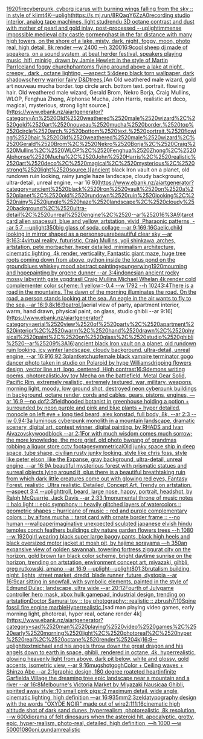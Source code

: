 [1920](https://www.ebank.nz/aiartgenerator?category=1920)[fire](https://www.ebank.nz/aiartgenerator?category=fire)[cyberpunk, cyborg icarus with burning wings falling from the sky :: in style of klimt](https://www.ebank.nz/aiartgenerator?category=cyberpunk%2C%2520cyborg%2520icarus%2520with%2520burning%2520wings%2520falling%2520from%2520the%2520sky%2520%3A%3A%2520in%2520style%2520of%2520klimt)[4K](https://www.ebank.nz/aiartgenerator?category=4K)[--uplight](https://www.ebank.nz/aiartgenerator?category=--uplight)[<https://s.mj.run/8RQagY6ZzA0>](https://www.ebank.nz/aiartgenerator?category=%3Chttps%3A//s.mj.run/8RQagY6ZzA0%3E)[recording studio interior, analog tape machines, light studrendu 3D octane contrast and dust with mother of pearl and gold inlay, post-processed --uplight](https://www.ebank.nz/aiartgenerator?category=recording%2520studio%2520interior%2C%2520analog%2520tape%2520machines%2C%2520light%2520studrendu%25203D%2520octane%2520contrast%2520and%2520dust%2520with%2520mother%2520of%2520pearl%2520and%2520gold%2520inlay%2C%2520post-processed%2520--uplight)[immense impossible medieval city castle gormenghast in the far distance with many high towers, on the shore of a lake, misty, dark, night, foggy, moon, photo real, high detail, 8k render —w 2400 —h 3200](https://www.ebank.nz/aiartgenerator?category=immense%2520impossible%2520medieval%2520city%2520castle%2520gormenghast%2520in%2520the%2520far%2520distance%2520with%2520many%2520high%2520towers%2C%2520on%2520the%2520shore%2520of%2520a%2520lake%2C%2520misty%2C%2520dark%2C%2520night%2C%2520foggy%2C%2520moon%2C%2520photo%2520real%2C%2520high%2520detail%2C%25208k%2520render%2520%E2%80%94w%25202400%2520%E2%80%94h%25203200)[16:9](https://www.ebank.nz/aiartgenerator?category=16%3A9)[cool  sheep dj made of speakers, on a sound system, at beat herder festival, speakers playing music, hifi, minirig, drawn by Jamie Hewlett in the style of Martin Parr](https://www.ebank.nz/aiartgenerator?category=cool%2520%2520sheep%2520dj%2520made%2520of%2520speakers%2C%2520on%2520a%2520sound%2520system%2C%2520at%2520beat%2520herder%2520festival%2C%2520speakers%2520playing%2520music%2C%2520hifi%2C%2520minirig%2C%2520drawn%2520by%2520Jamie%2520Hewlett%2520in%2520the%2520style%2520of%2520Martin%2520Parr)[Iceland foggy church](https://www.ebank.nz/aiartgenerator?category=Iceland%2520foggy%2520church)[phantoms flying around above a lake at night , creepy , dark , octane lighting, —aspect 5:4](https://www.ebank.nz/aiartgenerator?category=phantoms%2520flying%2520around%2520above%2520a%2520lake%2520at%2520night%2520%2C%2520creepy%2520%2C%2520dark%2520%2C%2520octane%2520lighting%2C%2520%E2%80%94aspect%25205%3A4)[deep black torn wallpaper, dark shadows](https://www.ebank.nz/aiartgenerator?category=deep%2520black%2520torn%2520wallpaper%2C%2520dark%2520shadows)[cherry warrior fairy D&D](https://www.ebank.nz/aiartgenerator?category=cherry%2520warrior%2520fairy%2520D%26D)[trees.](https://www.ebank.nz/aiartgenerator?category=trees.)[An Old weathered male wizard, gold art nouveau mucha border. top circle arch. bottom text. portrait. flowing hair. Old weathered male wizard, Gerald Brom, Nekro Borja, Craig Mullins, WLOP, Fenghua Zhong, Alphonse Mucha, John Harris, realistic art deco, magical, mysterious, strong light source.](https://www.ebank.nz/aiartgenerator?category=An%2520Old%2520weathered%2520male%2520wizard%2C%2520gold%2520art%2520nouveau%2520mucha%2520border.%2520top%2520circle%2520arch.%2520bottom%2520text.%2520portrait.%2520flowing%2520hair.%2520Old%2520weathered%2520male%2520wizard%2C%2520Gerald%2520Brom%2C%2520Nekro%2520Borja%2C%2520Craig%2520Mullins%2C%2520WLOP%2C%2520Fenghua%2520Zhong%2C%2520Alphonse%2520Mucha%2C%2520John%2520Harris%2C%2520realistic%2520art%2520deco%2C%2520magical%2C%2520mysterious%2C%2520strong%2520light%2520source.)[ancient black Iron vault on a planet, old rundown ruin looking, rainy jungle haze landscape, cloudy background, ultra-detail, unreal engine, --ar 16:9](https://www.ebank.nz/aiartgenerator?category=ancient%2520black%2520Iron%2520vault%2520on%2520a%2520planet%2C%2520old%2520rundown%2520ruin%2520looking%2C%2520rainy%2520jungle%2520haze%2520landscape%2C%2520cloudy%2520background%2C%2520ultra-detail%2C%2520unreal%2520engine%2C%2520--ar%252016%3A9)[tarot card alien spacesuit, blue and yellow, artstation, vivid, Pharaonic patterns, --ar 5:7 --uplight](https://www.ebank.nz/aiartgenerator?category=tarot%2520card%2520alien%2520spacesuit%2C%2520blue%2520and%2520yellow%2C%2520artstation%2C%2520vivid%2C%2520Pharaonic%2520patterns%2C%2520--ar%25205%3A7%2520--uplight)[350](https://www.ebank.nz/aiartgenerator?category=350)[big glass of soda, collage —ar 9:16](https://www.ebank.nz/aiartgenerator?category=big%2520glass%2520of%2520soda%2C%2520collage%2520%E2%80%94ar%25209%3A16)[9:16](https://www.ebank.nz/aiartgenerator?category=9%3A16)[Gaelic,](https://www.ebank.nz/aiartgenerator?category=Gaelic%2C)[child looking in mirror shaped as a person](https://www.ebank.nz/aiartgenerator?category=child%2520looking%2520in%2520mirror%2520shaped%2520as%2520a%2520person)[square](https://www.ebank.nz/aiartgenerator?category=square)[beautiful clear sky —ar 9:16](https://www.ebank.nz/aiartgenerator?category=beautiful%2520clear%2520sky%2520%E2%80%94ar%25209%3A16)[3:4](https://www.ebank.nz/aiartgenerator?category=3%3A4)[virtual reality, futuristic, Craig Mullins, yoji shinkawa ,arches, artstation, pete morbacher, hyper detailed, minimalism architecture, cinematic lighting, 4k render, verticality, Fantastic giant maze, huge tree roots coming down from above, python inside the lotus pond on the ground](https://www.ebank.nz/aiartgenerator?category=virtual%2520reality%2C%2520futuristic%2C%2520Craig%2520Mullins%2C%2520yoji%2520shinkawa%2520%2Carches%2C%2520artstation%2C%2520pete%2520morbacher%2C%2520hyper%2520detailed%2C%2520minimalism%2520architecture%2C%2520cinematic%2520lighting%2C%25204k%2520render%2C%2520verticality%2C%2520Fantastic%2520giant%2520maze%2C%2520huge%2520tree%2520roots%2520coming%2520down%2520from%2520above%2C%2520python%2520inside%2520the%2520lotus%2520pond%2520on%2520the%2520ground)[blues whiskey mood abstract painting](https://www.ebank.nz/aiartgenerator?category=blues%2520whiskey%2520mood%2520abstract%2520painting)[younger](https://www.ebank.nz/aiartgenerator?category=younger)[wing](https://www.ebank.nz/aiartgenerator?category=wing)[1920](https://www.ebank.nz/aiartgenerator?category=1920)[mourning and hope](https://www.ebank.nz/aiartgenerator?category=mourning%2520and%2520hope)[painting by orgene dunner --ar 3:4](https://www.ebank.nz/aiartgenerator?category=painting%2520by%2520orgene%2520dunner%2520--ar%25203%3A4)[indonesian ancient rocky mossy labyrinth gate  yggdrasil Craig Mullins Michael Whelan 4k render cold complementer color scheme::1 yellow::-0.4  --w 1792 --h 1024](https://www.ebank.nz/aiartgenerator?category=indonesian%2520ancient%2520rocky%2520mossy%2520labyrinth%2520gate%2520%2520yggdrasil%2520Craig%2520Mullins%2520Michael%2520Whelan%25204k%2520render%2520cold%2520complementer%2520color%2520scheme%3A%3A1%2520yellow%3A%3A-0.4%2520%2520--w%25201792%2520--h%25201024)[3:4](https://www.ebank.nz/aiartgenerator?category=3%3A4)[There is a road in the mountains. The dawn of the morning illuminates the road. On the road, a person stands looking at the sea. An eagle in the air wants to fly to the sea,--ar 16:9,8k](https://www.ebank.nz/aiartgenerator?category=There%2520is%2520a%2520road%2520in%2520the%2520mountains.%2520The%2520dawn%2520of%2520the%2520morning%2520illuminates%2520the%2520road.%2520On%2520the%2520road%2C%2520a%2520person%2520stands%2520looking%2520at%2520the%2520sea.%2520An%2520eagle%2520in%2520the%2520air%2520wants%2520to%2520fly%2520to%2520the%2520sea%2C--ar%252016%3A9%2C8k)[16:9](https://www.ebank.nz/aiartgenerator?category=16%3A9)[patrol.](https://www.ebank.nz/aiartgenerator?category=patrol.)[aerial view of party, apartment interior, warm, hand drawn, physical paint, on glass, studio ghibli --ar 9:16](https://www.ebank.nz/aiartgenerator?category=aerial%2520view%2520of%2520party%2C%2520apartment%2520interior%2C%2520warm%2C%2520hand%2520drawn%2C%2520physical%2520paint%2C%2520on%2520glass%2C%2520studio%2520ghibli%2520--ar%25209%3A16)[ancient black Iron vault on a planet, old rundown ruin looking, icy winter landscape, cloudy background, ultra-detail, unreal engine, --ar 16:9](https://www.ebank.nz/aiartgenerator?category=ancient%2520black%2520Iron%2520vault%2520on%2520a%2520planet%2C%2520old%2520rundown%2520ruin%2520looking%2C%2520icy%2520winter%2520landscape%2C%2520cloudy%2520background%2C%2520ultra-detail%2C%2520unreal%2520engine%2C%2520--ar%252016%3A9)[16:9](https://www.ebank.nz/aiartgenerator?category=16%3A9)[2:3](https://www.ebank.nz/aiartgenerator?category=2%3A3)[plant](https://www.ebank.nz/aiartgenerator?category=plant)[ketchup](https://www.ebank.nz/aiartgenerator?category=ketchup)[female black vampire terminator gogo dancer photo taken in studio on Polaroid by hype Williams](https://www.ebank.nz/aiartgenerator?category=female%2520black%2520vampire%2520terminator%2520gogo%2520dancer%2520photo%2520taken%2520in%2520studio%2520on%2520Polaroid%2520by%2520hype%2520Williams)[dripping flowers design, vector line art, logo, centered, High contrast](https://www.ebank.nz/aiartgenerator?category=dripping%2520flowers%2520design%2C%2520vector%2520line%2520art%2C%2520logo%2C%2520centered%2C%2520High%2520contrast)[16:9](https://www.ebank.nz/aiartgenerator?category=16%3A9)[demons writing poems, photorealistic](https://www.ebank.nz/aiartgenerator?category=demons%2520writing%2520poems%2C%2520photorealistic)[Joy toy Mecha on the battlefield. Metal Gear Solid, Pacific Rim, extremely realistic, extremely textured, war, military, weapons, morning light, moody, low ground shot, destroyed neon cyberpunk buildings in background, octane render, cords and cables, gears, pistons, engines, —ar 16:9 —no dof](https://www.ebank.nz/aiartgenerator?category=Joy%2520toy%2520Mecha%2520on%2520the%2520battlefield.%2520Metal%2520Gear%2520Solid%2C%2520Pacific%2520Rim%2C%2520extremely%2520realistic%2C%2520extremely%2520textured%2C%2520war%2C%2520military%2C%2520weapons%2C%2520morning%2520light%2C%2520moody%2C%2520low%2520ground%2520shot%2C%2520destroyed%2520neon%2520cyberpunk%2520buildings%2520in%2520background%2C%2520octane%2520render%2C%2520cords%2520and%2520cables%2C%2520gears%2C%2520pistons%2C%2520engines%2C%2520%E2%80%94ar%252016%3A9%2520%E2%80%94no%2520dof)[2:3](https://www.ebank.nz/aiartgenerator?category=2%3A3)[field](https://www.ebank.nz/aiartgenerator?category=field)[hooded botanist in greenhouse holding a potion + surrounded by neon purple and pink and blue plants + hyper detailed,  monocle on left eye + long tied beard, alex konstad, full body, 8k, --ar 2:3 --iw 0.9](https://www.ebank.nz/aiartgenerator?category=hooded%2520botanist%2520in%2520greenhouse%2520holding%2520a%2520potion%2520%2B%2520surrounded%2520by%2520neon%2520purple%2520and%2520pink%2520and%2520blue%2520plants%2520%2B%2520hyper%2520detailed%2C%2520%2520monocle%2520on%2520left%2520eye%2520%2B%2520long%2520tied%2520beard%2C%2520alex%2520konstad%2C%2520full%2520body%2C%25208k%2C%2520--ar%25202%3A3%2520--iw%25200.9)[4:3](https://www.ebank.nz/aiartgenerator?category=4%3A3)[a luminous cyberpunk monolith in a mountain landscape, dramatic scenery, digital art, contest winner, digital painting, by RHADS and Ivan Aivazovsky](https://www.ebank.nz/aiartgenerator?category=a%2520luminous%2520cyberpunk%2520monolith%2520in%2520a%2520mountain%2520landscape%2C%2520dramatic%2520scenery%2C%2520digital%2520art%2C%2520contest%2520winner%2C%2520digital%2520painting%2C%2520by%2520RHADS%2520and%2520Ivan%2520Aivazovsky)[woodblock --ar 2:1](https://www.ebank.nz/aiartgenerator?category=woodblock%2520--ar%25202%3A1)[For with much wisdom comes much sorrow;     the more knowledge, the more grief. old photo bw](https://www.ebank.nz/aiartgenerator?category=For%2520with%2520much%2520wisdom%2520comes%2520much%2520sorrow%3B%2520%2520%2520%2520%2520the%2520more%2520knowledge%2C%2520the%2520more%2520grief.%2520old%2520photo%2520bw)[gang of grandmas robbing a liquor store cctv footage](https://www.ebank.nz/aiartgenerator?category=gang%2520of%2520grandmas%2520robbing%2520a%2520liquor%2520store%2520cctv%2520footage)[symmetrical](https://www.ebank.nz/aiartgenerator?category=symmetrical)[Old junky space ship in deep space, tube shape, civilian rusty junky looking, style like chris foss, style like peter elson, like the Expanse, gray background, ultra-detail, unreal engine, --ar 16:9](https://www.ebank.nz/aiartgenerator?category=Old%2520junky%2520space%2520ship%2520in%2520deep%2520space%2C%2520tube%2520shape%2C%2520civilian%2520rusty%2520junky%2520looking%2C%2520style%2520like%2520chris%2520foss%2C%2520style%2520like%2520peter%2520elson%2C%2520like%2520the%2520Expanse%2C%2520gray%2520background%2C%2520ultra-detail%2C%2520unreal%2520engine%2C%2520--ar%252016%3A9)[A beautiful mysterious forest with prismatic statues and surreal objects lying around it, plus there is a beautiful breathtaking ruin from which dark little creatures come out with glowing red eyes, Fantasy Forest, realistic, Ultra realistic, Detailed, Concept Art, Trendy on artstation, —aspect 3:4 --uplight](https://www.ebank.nz/aiartgenerator?category=A%2520beautiful%2520mysterious%2520forest%2520with%2520prismatic%2520statues%2520and%2520surreal%2520objects%2520lying%2520around%2520it%2C%2520plus%2520there%2520is%2520a%2520beautiful%2520breathtaking%2520ruin%2520from%2520which%2520dark%2520little%2520creatures%2520come%2520out%2520with%2520glowing%2520red%2520eyes%2C%2520Fantasy%2520Forest%2C%2520realistic%2C%2520Ultra%2520realistic%2C%2520Detailed%2C%2520Concept%2520Art%2C%2520Trendy%2520on%2520artstation%2C%2520%E2%80%94aspect%25203%3A4%2520--uplight)[troll, beard, large nose, happy, portrait, headshot, by  Ralph McQuarrie, Jack Davis --ar 2:3](https://www.ebank.nz/aiartgenerator?category=troll%2C%2520beard%2C%2520large%2520nose%2C%2520happy%2C%2520portrait%2C%2520headshot%2C%2520by%2520%2520Ralph%2520McQuarrie%2C%2520Jack%2520Davis%2520--ar%25202%3A3)[3:1](https://www.ebank.nz/aiartgenerator?category=3%3A1)[monumental throne of music notes :: halo light :: epic symphony :: heavily glitched layers of watercolors :: geometric shapes :: hurricane of music :: red and purple complementary colors :: by alfons mucha :: tarot card with ornate border frame :: --no human --wallpaper](https://www.ebank.nz/aiartgenerator?category=monumental%2520throne%2520of%2520music%2520notes%2520%3A%3A%2520halo%2520light%2520%3A%3A%2520epic%2520symphony%2520%3A%3A%2520heavily%2520glitched%2520layers%2520of%2520watercolors%2520%3A%3A%2520geometric%2520shapes%2520%3A%3A%2520hurricane%2520of%2520music%2520%3A%3A%2520red%2520and%2520purple%2520complementary%2520colors%2520%3A%3A%2520by%2520alfons%2520mucha%2520%3A%3A%2520tarot%2520card%2520with%2520ornate%2520border%2520frame%2520%3A%3A%2520--no%2520human%2520--wallpaper)[imaginative unexpected sculpted japanese elvish hindu temples conch feathers buildings city nature garden flowers trees --h 1080 --w 1920](https://www.ebank.nz/aiartgenerator?category=imaginative%2520unexpected%2520sculpted%2520japanese%2520elvish%2520hindu%2520temples%2520conch%2520feathers%2520buildings%2520city%2520nature%2520garden%2520flowers%2520trees%2520--h%25201080%2520--w%25201920)[girl wearing black super large baggy pants, black high heels and black oversized motor jacket at mosh pit, by hajime sorayama —h 350](https://www.ebank.nz/aiartgenerator?category=girl%2520wearing%2520black%2520super%2520large%2520baggy%2520pants%2C%2520black%2520high%2520heels%2520and%2520black%2520oversized%2520motor%2520jacket%2520at%2520mosh%2520pit%2C%2520by%2520hajime%2520sorayama%2520%E2%80%94h%2520350)[an expansive view of golden savannah, towering fortress ziggurat city on the horizon, gold brown tan black color scheme, bright daytime sunrise on the horizon, trending on artstation, environment concept art, miyazaki, gihbli, greg rutkowski, amano --ar 16:9 --uplight](https://www.ebank.nz/aiartgenerator?category=an%2520expansive%2520view%2520of%2520golden%2520savannah%2C%2520towering%2520fortress%2520ziggurat%2520city%2520on%2520the%2520horizon%2C%2520gold%2520brown%2520tan%2520black%2520color%2520scheme%2C%2520bright%2520daytime%2520sunrise%2520on%2520the%2520horizon%2C%2520trending%2520on%2520artstation%2C%2520environment%2520concept%2520art%2C%2520miyazaki%2C%2520gihbli%2C%2520greg%2520rutkowski%2C%2520amano%2520--ar%252016%3A9%2520--uplight)[--uplight](https://www.ebank.nz/aiartgenerator?category=--uplight)[80](https://www.ebank.nz/aiartgenerator?category=80)[1:3](https://www.ebank.nz/aiartgenerator?category=1%3A3)[brutalism building, night, lights, street market, dredd, blade runner, future, dystopia --ar 16:9](https://www.ebank.nz/aiartgenerator?category=brutalism%2520building%2C%2520night%2C%2520lights%2C%2520street%2520market%2C%2520dredd%2C%2520blade%2520runner%2C%2520future%2C%2520dystopia%2520--ar%252016%3A9)[car sitting in snowfall, with symbolic elements, painted in the style of Edmund Dulac; landscape, ultra wide --ar 20:12](https://www.ebank.nz/aiartgenerator?category=car%2520sitting%2520in%2520snowfall%2C%2520with%2520symbolic%2520elements%2C%2520painted%2520in%2520the%2520style%2520of%2520Edmund%2520Dulac%3B%2520landscape%2C%2520ultra%2520wide%2520--ar%252020%3A12)[Fourth of July](https://www.ebank.nz/aiartgenerator?category=Fourth%2520of%2520July)[game controller hero mask, xbox hulk gamepad, industrial design, trending on artstation](https://www.ebank.nz/aiartgenerator?category=game%2520controller%2520hero%2520mask%2C%2520xbox%2520hulk%2520gamepad%2C%2520industrial%2520design%2C%2520trending%2520on%2520artstation)[Doctor Samurai toy :: toy photography:: realistic :: zbrush](https://www.ebank.nz/aiartgenerator?category=Doctor%2520Samurai%2520toy%2520%3A%3A%2520toy%2520photography%3A%3A%2520realistic%2520%3A%3A%2520zbrush)[7:10](https://www.ebank.nz/aiartgenerator?category=7%3A10)[Spine fossil  fire engine,marble](https://www.ebank.nz/aiartgenerator?category=Spine%2520fossil%2520%2520fire%2520engine%2Cmarble)[Hyperrealistic.](https://www.ebank.nz/aiartgenerator?category=Hyperrealistic.)[sad man playing video games, early morning light, photoreal, hyper real, octane render 4k](https://www.ebank.nz/aiartgenerator?category=sad%2520man%2520playing%2520video%2520games%2C%2520early%2520morning%2520light%2C%2520photoreal%2C%2520hyper%2520real%2C%2520octane%2520render%25204k)[16:9](https://www.ebank.nz/aiartgenerator?category=16%3A9)[--uplight](https://www.ebank.nz/aiartgenerator?category=--uplight)[text](https://www.ebank.nz/aiartgenerator?category=text)[michael and his angels throw down the great dragon and his angels down to earth in space, ghibli, rendered in octane, 4k, hyperrealistic, glowing heavenly light from above, dark pit below, white and glossy, gold accents, isometric view, --ar 9:16](https://www.ebank.nz/aiartgenerator?category=michael%2520and%2520his%2520angels%2520throw%2520down%2520the%2520great%2520dragon%2520and%2520his%2520angels%2520down%2520to%2520earth%2520in%2520space%2C%2520ghibli%2C%2520rendered%2520in%2520octane%2C%25204k%2C%2520hyperrealistic%2C%2520glowing%2520heavenly%2520light%2520from%2520above%2C%2520dark%2520pit%2520below%2C%2520white%2520and%2520glossy%2C%2520gold%2520accents%2C%2520isometric%2520view%2C%2520--ar%25209%3A16)[mugshot](https://www.ebank.nz/aiartgenerator?category=mugshot)[gogh](https://www.ebank.nz/aiartgenerator?category=gogh)[Color + Ceiling waves + Shinzo Abe --ar 2:1](https://www.ebank.nz/aiartgenerator?category=Color%2520%2B%2520Ceiling%2520waves%2520%2B%2520Shinzo%2520Abe%2520--ar%25202%3A1)[graphic design, 180 degree roateted heart](https://www.ebank.nz/aiartgenerator?category=graphic%2520design%2C%2520180%2520degree%2520roateted%2520heart)[infinite Garfield](https://www.ebank.nz/aiartgenerator?category=infinite%2520Garfield)[a Village the dreaming tree epic landscape near a mountain and a river --ar 16:8](https://www.ebank.nz/aiartgenerator?category=a%2520Village%2520the%2520dreaming%2520tree%2520epic%2520landscape%2520near%2520a%2520mountain%2520and%2520a%2520river%2520--ar%252016%3A8)[Melbourne's Victoria Market by Miyazaki Nausicaa Ghibli, spirited away style::10 small pink pigs::2 maximum detail, wide angle, cinematic lighting, high definition —ar 16:9](https://www.ebank.nz/aiartgenerator?category=Melbourne%27s%2520Victoria%2520Market%2520by%2520Miyazaki%2520Nausicaa%2520Ghibli%2C%2520spirited%2520away%2520style%3A%3A10%2520small%2520pink%2520pigs%3A%3A2%2520maximum%2520detail%2C%2520wide%2520angle%2C%2520cinematic%2520lighting%2C%2520high%2520definition%2520%E2%80%94ar%252016%3A9)[35mm](https://www.ebank.nz/aiartgenerator?category=35mm)[2:3](https://www.ebank.nz/aiartgenerator?category=2%3A3)[zelda](https://www.ebank.nz/aiartgenerator?category=zelda)[typography design with the words "OXYDE NOIR" made out of wire](https://www.ebank.nz/aiartgenerator?category=typography%2520design%2520with%2520the%2520words%2520%22OXYDE%2520NOIR%22%2520made%2520out%2520of%2520wire)[2:1](https://www.ebank.nz/aiartgenerator?category=2%3A1)[11:16](https://www.ebank.nz/aiartgenerator?category=11%3A16)[cinematic high altitude shot of dark sand dunes, hyperrealism, photorealistic, 8k resolution, --w 600](https://www.ebank.nz/aiartgenerator?category=cinematic%2520high%2520altitude%2520shot%2520of%2520dark%2520sand%2520dunes%2C%2520hyperrealism%2C%2520photorealistic%2C%25208k%2520resolution%2C%2520--w%2520600)[diorama of felt dinosaurs when the asteroid hit, apocalyptic, grotty, epic, hyper-realism, photo-real, detailed, high definition, —h 1000 —w 5000](https://www.ebank.nz/aiartgenerator?category=diorama%2520of%2520felt%2520dinosaurs%2520when%2520the%2520asteroid%2520hit%2C%2520apocalyptic%2C%2520grotty%2C%2520epic%2C%2520hyper-realism%2C%2520photo-real%2C%2520detailed%2C%2520high%2520definition%2C%2520%E2%80%94h%25201000%2520%E2%80%94w%25205000)[1080](https://www.ebank.nz/aiartgenerator?category=1080)[oni,gundam](https://www.ebank.nz/aiartgenerator?category=oni%2Cgundam)[realistic](https://www.ebank.nz/aiartgenerator?category=realistic)